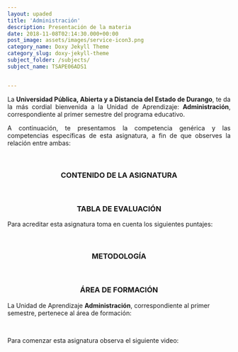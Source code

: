 ```yaml
---
layout: upaded
title: 'Administración'
description: Presentación de la materia
date: 2018-11-08T02:14:30.000+00:00
post_image: assets/images/service-icon3.png
category_name: Doxy Jekyll Theme
category_slug: doxy-jekyll-theme
subject_folder: /subjects/
subject_name: TSAPE06ADS1


---
```

<p align="justify">La <b>Universidad Pública, Abierta y a Distancia del Estado de Durango</b>, te da la más cordial bienvenida a la Unidad de Aprendizaje: <b>Administración</b>, correspondiente al primer semestre del programa educativo.  </p> 	
<p align="justify">A continuación, te presentamos la competencia genérica y las competencias específicas de esta asignatura, a fin de que observes la relación entre ambas: </p> 	

<br>	
<h3><p align="center">CONTENIDO DE LA ASIGNATURA</p></h3>	

<br>	
<h3><p align="center">TABLA DE EVALUACIÓN</p></h3> 	
<p>Para acreditar esta asignatura toma en cuenta los siguientes puntajes: </p>	 	

<br>	
<h3><p align="center">METODOLOGÍA</p></h3>

<br>	
<h3><p align="center">ÁREA DE FORMACIÓN</p></h3>
<p>La Unidad de Aprendizaje <b>Administración</b>, correspondiente al primer semestre, pertenece al área de formación: </p>

<br>
<p align="justify">Para comenzar esta asignatura observa el siguiente video:</p>
